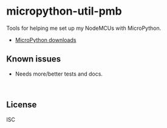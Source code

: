 ﻿
<!--#echo json="package.json" key="name" underline="=" -->
micropython-util-pmb
====================
<!--/#echo -->

<!--#echo json="package.json" key="description" -->
Tools for helping me set up my NodeMCUs with MicroPython.
<!--/#echo -->


* [MicroPython downloads](http://micropython.org/download)




<!--#toc stop="scan" -->



Known issues
------------

* Needs more/better tests and docs.




&nbsp;


License
-------
<!--#echo json="package.json" key=".license" -->
ISC
<!--/#echo -->

